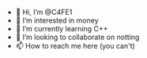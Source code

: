 - 👋 Hi, I’m @C4FE1
- 👀 I’m interested in money
- 🌱 I’m currently learning C++
- 💞️ I’m looking to collaborate on notting
- 📫 How to reach me here (you can't)

<!---
C4FE1/C4FE1 is a ✨ special ✨ repository because its `README.md` (this file) appears on your GitHub profile.
You can click the Preview link to take a look at your changes.
--->
